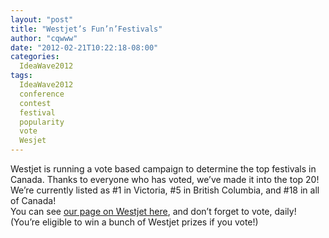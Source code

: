 ```yaml
---
layout: "post"
title: "Westjet’s Fun’n’Festivals"
author: "cqwww"
date: "2012-02-21T10:22:18-08:00"
categories:
  IdeaWave2012
tags: 
  IdeaWave2012
  conference
  contest
  festival
  popularity
  vote
  Wesjet
---
```


Westjet is running a vote based campaign to determine the top festivals in
Canada. Thanks to everyone who has voted, we’ve made it into the top 20! We’re
currently listed as #1 in Victoria, #5 in British Columbia, and #18 in all of
Canada!  
You can see [our page on Westjet
here](https://web.archive.org/web/20211025230537/http://www.westjetfestivals.com/festival/2012/ideawave),
and don’t forget to vote, daily! (You’re eligible to win a bunch of Westjet
prizes if you vote!)


[//]: # (Retrieved from https://web.archive.org/web/20210928093740/https://www.ideawave.ca/westjets-funnfestivals/)